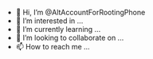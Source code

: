 - 👋 Hi, I’m @AltAccountForRootingPhone
- 👀 I’m interested in ...
- 🌱 I’m currently learning ...
- 💞️ I’m looking to collaborate on ...
- 📫 How to reach me ...

<!---
AltAccountForRootingPhone/AltAccountForRootingPhone is a ✨ special ✨ repository because its `README.md` (this file) appears on your GitHub profile.
You can click the Preview link to take a look at your changes.
--->
